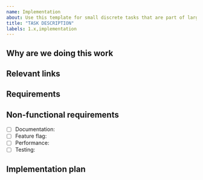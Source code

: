 ```yaml
---
name: Implementation
about: Use this template for small discrete tasks that are part of large issues.
title: "TASK DESCRIPTION"
labels: 1.x,implementation
---
```


<!--
Implementation issues are used to break-up a large piece of work into small,
discrete tasks that can
move independently through the build workflow steps. They're typically used to
populate a Feature
Initiative. Once created, an implementation issue is usually refined in order to
populate and review the
implementation plan and weight.
-->

## Why are we doing this work

<!--
A brief explanation of the why, not the what or how. Assume the reader doesn't
know the
background and won't have time to dig-up information from comment threads.
-->

## Relevant links

<!--
Information that the developer might need to refer to when implementing the
issue.

- [Design Issue](https://gitlab.com/gitlab-org/gitlab/-/issues/<id>)
  - [Design
1](https://gitlab.com/gitlab-org/gitlab/-/issues/<id>/designs/<image>.png)
  - [Design
2](https://gitlab.com/gitlab-org/gitlab/-/issues/<id>/designs/<image>.png)
- [Similar
implementation](https://gitlab.com/gitlab-org/gitlab/-/merge_requests/<id>)
-->

## Requirements

## Non-functional requirements

<!--
Add details for required items and delete others.
-->

- [ ] Documentation:
- [ ] Feature flag:
- [ ] Performance:
- [ ] Testing:

## Implementation plan

<!--
Steps and the parts of the code that will need to get updated. The plan can also
call-out responsibilities for other team members or teams.

e.g.:

- [ ] ~frontend Step 1
  - [ ] `@person` Step 1a
- [ ] ~frontend Step 2

-->

